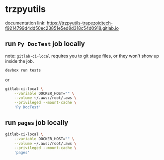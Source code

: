 # trzpyutils

documentation link:
https://trzpyutils-trapezoidtech-f9214799d4dd50ec23851e5ed8d318c54d0918.gitlab.io

## run `Py DocTest` job locally
note: `gitlab-ci-local` requires you to git stage files, or they won't show up inside the job.
```bash
devbox run tests
```
or
```bash
gitlab-ci-local \
    --variable DOCKER_HOST="" \
    --volume ~/.aws:/root/.aws \
    --privileged --mount-cache \
    'Py DocTest'
```

## run `pages` job locally
```bash
gitlab-ci-local \
    --variable DOCKER_HOST="" \
    --volume ~/.aws:/root/.aws \
    --privileged --mount-cache \
    'pages'
```